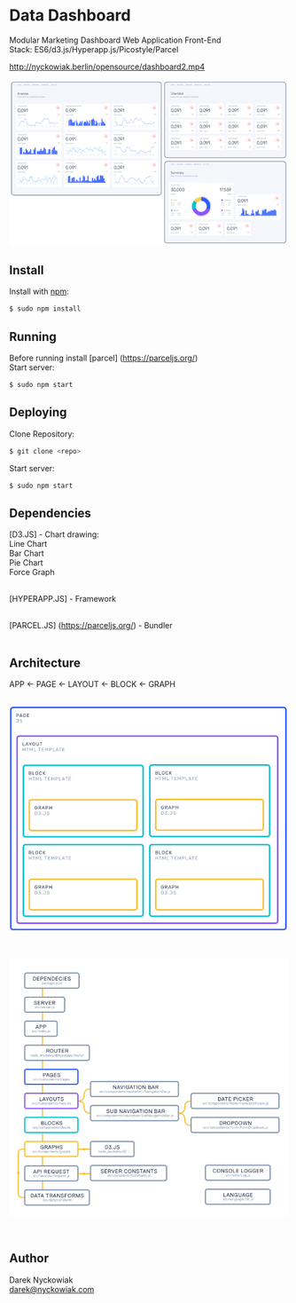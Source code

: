 # Data Dashboard

Modular Marketing Dashboard Web Application Front-End<br/>
Stack: ES6/d3.js/Hyperapp.js/Picostyle/Parcel

http://nyckowiak.berlin/opensource/dashboard2.mp4

![Screenshot](screenshot.png)


## Install

Install with [npm](https://www.npmjs.com/):

```sh
$ sudo npm install
```


## Running

Before running install [parcel] (https://parceljs.org/)</br>
Start server:

```sh
$ sudo npm start
```


## Deploying

Clone Repository:

```sh
$ git clone <repo>
```

Start server:

```sh
$ sudo npm start
```

## Dependencies

[D3.JS] - Chart drawing:<br/>
          Line Chart<br/>
          Bar Chart<br/>
          Pie Chart<br/>
          Force Graph<br/><br/>

[HYPERAPP.JS] - Framework<br/><br/>

[PARCEL.JS] (https://parceljs.org/) - Bundler<br/><br/>

## Architecture

APP ← PAGE ← LAYOUT ← BLOCK ← GRAPH <br/><br/>

![Model](app_architecture.png)

<br/>

![Model](app_diagram.png)

<br/>


## Author

Darek Nyckowiak<br/>
darek@nyckowiak.com
